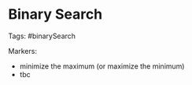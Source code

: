 # Binary Search

Tags: #binarySearch

Markers: 
- minimize the maximum (or maximize the minimum)
- tbc
